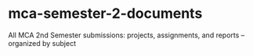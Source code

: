 # mca-semester-2-documents
All MCA 2nd Semester submissions: projects, assignments, and reports – organized by subject
